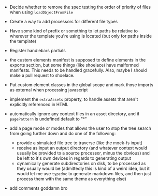 - Decide whether to remove the spec testing the order of priority of files when using `loadObjectFromFile`
- Create a way to add processors for different file types
- Have some kind of prefix or something to let paths be relative to wherever the template you're using is located (but only for paths inside the template)
- Register handlebars partials
- the custom elements manifest is supposed to define elements in the exports section, but some things (like shoelace) have malformed manifests. This needs to be handled gracefully. Also, maybe I should make a pull request to shoelace.
- Put custom element classes in the global scope and mark those imports as external when processing javascript
- implement the `extraAssets` property, to handle assets that aren't explicitly referenced in HTML
- automatically ignore any context files in an asset directory, and if `pagePattern` is undefined default to "\*"
- add a page mode or modes that allows the user to stop the tree search from going further down and do one of the following:

    - provide a simulated file tree to traverse (like the mock-fs input)
    - receive as input an output directory (and whatever context would usually be provided to a source processor, minus the obvious) and be left to it's own devices in regards to generating output
    - dynamically generate subdirectories on disk, to be processed as they usually would be (admittedly this is kind of a weird idea, but it would let me use `typedoc` to generate markdown files, and then just process them with the same theme as everything else)

- add comments goddamn bro
